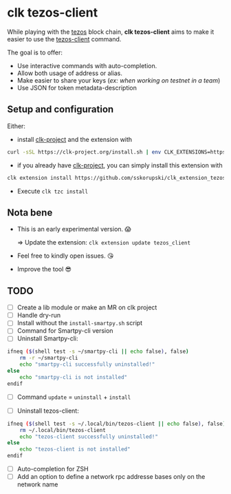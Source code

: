 # clk tezos-client 
While playing with the [tezos](https://tezos.com/) block chain, **clk tezos-client** aims to make it easier to use the [tezos-client](https://tezos.gitlab.io/shell/cli-commands.html) command. 

The goal is to offer:
* Use interactive commands with auto-completion.
* Allow both usage of address or alias.
* Make easier to share your keys (_ex: when working on testnet in a team_)
* Use JSON for token metadata-description

## Setup  and configuration
Either:

* install [clk-project](https://github.com/clk-project) and the extension with
```bash 
curl -sSL https://clk-project.org/install.sh | env CLK_EXTENSIONS=https://github.com/sskorupski/clk_extension_tezos_client bash
```
* if you already have [clk-project](https://github.com/clk-project), you can simply install this extension with
```bash
clk extension install https://github.com/sskorupski/clk_extension_tezos_client
```
* Execute `clk tzc install`

## Nota bene
* This is an early experimental version. :scream:
   
    => Update the extension: `clk extension update tezos_client`
* Feel free to kindly open issues. :kissing_heart:
* Improve the tool :sunglasses:

## TODO
* [ ] Create a lib module or make an MR on clk project
* [ ] Handle dry-run 
* [ ] Install without the `install-smartpy.sh` script
* [ ] Command for Smartpy-cli version
* [ ] Uninstall Smartpy-cli:
```bash
ifneq ($(shell test -s ~/smartpy-cli || echo false), false)
	rm -r ~/smartpy-cli
	echo "smartpy-cli successfully uninstalled!"
else
	echo "smartpy-cli is not installed"
endif 
```

* [ ] Command `update` = `uninstall` + `install`

* [ ] Uninstall tezos-client:
```bash
ifneq ($(shell test -s ~/.local/bin/tezos-client || echo false), false)
	rm ~/.local/bin/tezos-client
	echo "tezos-client successfully uninstalled!"
else
	echo "tezos-client is not installed"
endif
```

* [ ] Auto-completion for ZSH
* [ ] Add an option to define a network rpc addresse bases only on the network name 